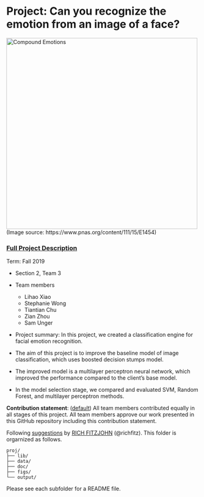 # Project: Can you recognize the emotion from an image of a face? 
<img src="figs/CE.jpg" alt="Compound Emotions" width="500"/>
(Image source: https://www.pnas.org/content/111/15/E1454)

### [Full Project Description](doc/project3_desc.md)

Term: Fall 2019

+ Section 2, Team 3
+ Team members
	+ Lihao Xiao
	+ Stephanie Wong
	+ Tiantian Chu
	+ Zian Zhou
	+ Sam Unger

+ Project summary: In this project, we created a classification engine for facial emotion recognition.
+ The aim of this project is to improve the baseline model of image classification, which uses boosted decision stumps model.
+ The improved model is a multilayer perceptron neural network, which improved the performance compared to the client’s base model.
+ In the model selection stage, we compared and evaluated SVM, Random Forest,  and multilayer perceptron methods.

**Contribution statement**: ([default](doc/a_note_on_contributions.md)) All team members contributed equally in all stages of this project. All team members approve our work presented in this GitHub repository including this contribution statement. 

Following [suggestions](http://nicercode.github.io/blog/2013-04-05-projects/) by [RICH FITZJOHN](http://nicercode.github.io/about/#Team) (@richfitz). This folder is orgarnized as follows.

```
proj/
├── lib/
├── data/
├── doc/
├── figs/
└── output/
```

Please see each subfolder for a README file.

